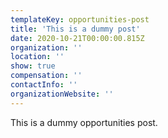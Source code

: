 ```yaml
---
templateKey: opportunities-post
title: 'This is a dummy post'
date: 2020-10-21T00:00:00.815Z
organization: ''
location: ''
show: true
compensation: ''
contactInfo: ''
organizationWebsite: ''
---
```


This is a dummy opportunities post.